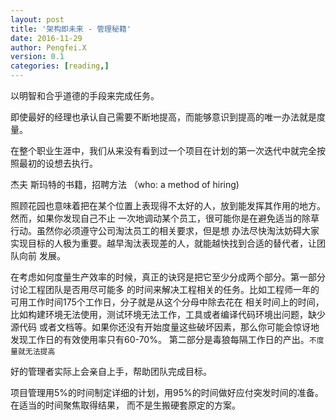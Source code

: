 ```yaml
---
layout: post
title: '架构即未来 - 管理秘籍'
date: 2016-11-29
author: Pengfei.X
version: 0.1
categories: [reading,]
---
```


以明智和合乎道德的手段来完成任务。

即使最好的经理也承认自己需要不断地提高，而能够意识到提高的唯一办法就是度量。

在整个职业生涯中，我们从来没有看到过一个项目在计划的第一次迭代中就完全按照最初的设想去执行。

杰夫 斯玛特的书籍，招聘方法 （who: a method of hiring)

照顾花园也意味着把在某个位置上表现得不太好的人，放到能发挥其作用的地方。然而，如果你发现自己不止
一次地调动某个员工，很可能你是在避免适当的除草行动。虽然你必须遵守公司淘汰员工的相关要求，但是想
办法尽快淘汰妨碍大家实现目标的人极为重要。越早淘汰表现差的人，就能越快找到合适的替代者，让团队向前
发展。

在考虑如何度量生产效率的时候，真正的诀窍是把它至少分成两个部分。第一部分讨论工程团队是否用尽可能多
的时间来解决工程相关的任务。比如工程师一年的可用工作时间175个工作日，分子就是从这个分母中除去花在
相关时间上的时间，比如构建环境无法使用，测试环境无法工作，工具或者编译代码环境出问题，缺少源代码
或者文档等。如果你还没有开始度量这些破坏因素，那么你可能会惊讶地发现工作日的有效使用率只有60-70%。
第二部分是毒狼每隔工作日的产出。`不度量就无法提高`

好的管理者实际上会亲自上手，帮助团队完成目标。

项目管理用5%的时间制定详细的计划，用95%的时间做好应付突发时间的准备。在适当的时间聚焦取得结果，
而不是生搬硬套原定的方案。
